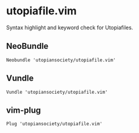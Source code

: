 # utopiafile.vim

Syntax highlight and keyword check for Utopiafiles.

## NeoBundle

```vim
Neobundle 'utopiansociety/utopiafile.vim'
```

## Vundle

```vim
Vundle 'utopiansociety/utopiafile.vim'
```

## vim-plug

```vim
Plug 'utopiansociety/utopiafile.vim'
```

